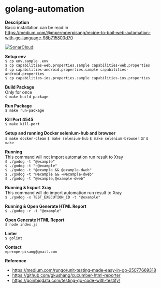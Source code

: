 # golang-automation

**Description**<br/>
Basic installation can be read in https://medium.com/@mpermperpisang/recipe-to-boil-web-automation-with-go-language-98b715800d70

[![SonarCloud](https://sonarcloud.io/images/project_badges/sonarcloud-white.svg)](https://sonarcloud.io/dashboard?id=mpermperpisang_golang-automation)

**Setup env**<br/>
`$ cp env.sample .env`<br/>
`$ cp capabilities-web.properties.sample capabilities-web.properties`<br/>
`$ cp capabilities-android.properties.sample capabilities-android.properties`<br/>
`$ cp capabilities-ios.properties.sample capabilities-ios.properties`

**Build Package**<br/>
Only for once<br/>
`$ make build-package`

**Run Package**<br/>
`$ make run-package`

**Kill Port 4545**<br/>
`$ make kill-port`

**Setup and running Docker selenium-hub and browser**<br/>
`$ make docker-clean`
`$ make selenium-hub`
`$ make selenium-browser`
or
`$ make`

**Running**<br/>
This command will not import automation run result to Xray<br/>
`$ ./godog -t "@example"`<br/>
`$ ./godog -t "~@example"`<br/>
`$ ./godog -t "@example && @example-dweb"`<br/>
`$ ./godog -t "@example && ~@example-dweb"`<br/>
`$ ./godog -t "@example,@example-dweb"`<br/>

**Running & Export Xray**<br/>
This command will do import automation run result to Xray<br/>
`$ ./godog -x TEST_EXECUTION_ID -t "@example"`

**Running & Open Generate HTML Report**<br/>
`$ ./godog -r -t "@example"`

**Open Generate HTML Report**<br/>
`$ node index.js`

**Linter**<br/>
`$ golint`

**Contact**<br/>
`mpermperpisang@gmail.com`

**Reference**<br/>
- https://medium.com/rungo/unit-testing-made-easy-in-go-25077669318
- https://github.com/gkushang/cucumber-html-reporter
- https://goinbigdata.com/testing-go-code-with-testify/
